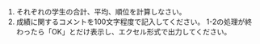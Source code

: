1. それぞれの学生の合計、平均、順位を計算しなさい。
2. 成績に関するコメントを100文字程度で記入してください。
1-2の処理が終わったら「OK」とだけ表示し、エクセル形式で出力してください。
